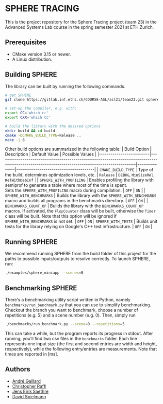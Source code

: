 # SPHERE TRACING
This is the project repository for the Sphere Tracing project (team 23) in the Advanced Systems Lab course in the spring semester 2021 at ETH Zurich. 

## Prerequisites
- CMake version 3.15 or newer.
- A Linux distribution.

## Building SPHERE
The library can be built by running the following commands.
```bash
# get SPHERE 
git clone https://gitlab.inf.ethz.ch/COURSE-ASL/asl21/team23.git sphere && cd sphere

# set-up the compiler, e.g. with:
export CC='which cc'
export CXX='which CC'

# build the library with the desired options
mkdir build && cd build
cmake -DCMAKE_BUILD_TYPE=Release ..
make -j 8
```

Other build options are summarized in the following table:
| Build Option             | Description                                                                                                                                        | Default Value | Possible Values                        |
|--------------------------|----------------------------------------------------------------------------------------------------------------------------------------------------|---------------|----------------------------------------|
| `CMAKE_BUILD_TYPE`       | Type of the build, determines optimization levels, etc.                                                                                            | `Release`     | `DEBUG`, `MinSizeRel`, `RelWithDebInf` |
| `SPHERE_WITH_PROFILING`  | Enables profiling the library with semiprof to generate a table where most of the time is spent.<br>Sets the `SPHERE_WITH_PROFILING` macro during compilation. | `OFF`         | `ON`                                   |
| `SPHERE_WITH_BENCHMARKS` | Builds the library with the `SPHERE_WITH_BENCHMARKS` macro and builds all programs in the benchmarks directory.                                                 | `OFF`         | `ON`                                   |
| `BENCHMARKS_COUNT_OP`    | Builds the library with the `BENCHMARKS_COUNT_OP` macros. If activated, the  `FlopCounter` class will be built, otherwise the `Timer` class will be built. Note that this option will be ignored if `SPHERE_WITH_BENCHMARKS` is not set. | `OFF` | `ON`
| `SPHERE_WITH_TESTS`      | Builds unit tests for the library relying on Google's C++ test infrastructure.                                                                     | `OFF`          | `ON`                                  |


## Running SPHERE
We recommend running SPHERE from the build folder of this project  for the paths to possible inputs/outputs to resolve correctly. To launch SPHERE, run:
```bash
./examples/sphere_miniapp --scenes=0
```

## Benchmarking SPHERE
There's a benchmarking utility script written in Python, namely `benchmarks/run_benchmark.py` that you can use to simplify benchmarking. Checkout the branch you want to benchmark, choose a number of repetitions (e.g. 5) and a scene number (e.g. 0). Then, simply run
```bash
./benchmarks/run_benchmark.py --scene=0 --repetitions=5
```
This can take a while, but the program reports its progress in stdout. After running, you'll find two csv files in the `benchmarks` folder. Each line represents one input size (the first and second entries are width and height, respectively), while the following entry/entries are measurements. Note that times are reported in [ms].

## Authors
- [André Gaillard](mailto:andrega@ethz.ch)
- [Christopher Raffl](mailto:rafflc@ethz.ch)
- [Jens Eirik Saethre](mailto:saethrej@ethz.ch)
- [David Spielmann](mailto:spdavid@ethz.ch)
